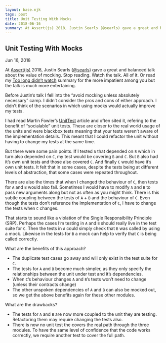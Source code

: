 ```yaml
---
layout: base.njk
tags: post
title: Unit Testing With Mocks
date: 2018-06-16
summary: At Assert(js) 2018, Justin Searls (@searls) gave a great and balanced talk about the value of mocking. Stop reading. Watch the talk. All of it. Or read my summary for the more impatient among you but the talk is much more entertaining...
---
```


## Unit Testing With Mocks

Jun 16, 2018

At [Assert(js)](https://www.assertjs.com/) 2018, Justin Searls ([@searls](https://twitter.com/searls)) gave a great and balanced talk about the value of mocking. Stop reading. Watch the talk. All of it. Or read my [Too long didn’t watch](/posts/dont-mock-me-summary/head) summary for the more impatient among you but the talk is much more entertaining.

Before Justin’s talk I fell into the “avoid mocking unless absolutely necessary” camp. I didn’t consider the pros and cons of either approach. I didn’t think of the scenarios in which using mocks would actually improve my tests.

I had read Martin Fowler’s [UnitTest](https://martinfowler.com/bliki/UnitTest.html) article and often sited it, refering to the benefit of “socialable” unit tests. These are closer to the real world usage of the units and were blackbox tests meaning that your tests weren’t aware of the implementation details. This meant that I could refactor the unit without having to change my tests at the same time.

But there were some pain points. If I tested `A` that depended on `B` which in turn also depended on `C`, my test would be covering `B` and `C`. But `B` also had it’s own unit tests and those also covered `C`. And finally `C` would have it’s own unit tests. It felt that in some cases, despite the tests being at different levels of abstraction, that some cases were repeated throughout.

There are also the times that when I changed the behaviour of `C`, then tests for `A` and `B` would also fail. Sometimes I would have to modify `A` and `B` to pass new arguments along but not as often as you might think. There is this subtle coupling between the tests of `A` + `B` and the behaviour of `C`. Even though the tests don’t reference the implementation of `C`, I have to change the tests when `C` changes.

That starts to sound like a violation of the Single Responsibility Principle (SRP). Perhaps the cases I’m testing in `A` and `B` should really live in the test suite for `C`. Then the tests in `A` could simply check that `B` was called by using a mock. Likewise in the tests for `B` a mock can help to verify that `C` is being called correctly.

What are the benefits of this approach?

- The duplicate test cases go away and will only exist in the test suite for `C`.
- The tests for `A` and `B` become much simpler, as they only specify the relationships between the unit under test and it’s dependencies.
- When `C`’s behaviour changes `A` and `B`’s tests won’t need to change (unless their contracts change)
- The other unspoken dependencies of `A` and `B` can also be mocked out, so we get the above benefits again for these other modules.

What are the drawbacks?

- The tests for `A` and `B` are now more coupled to the unit they are testing. Refactoring them may require changing the tests also.
- There is now no unit test the covers the real path through the three modules. To have the same level of confidence that the code works correctly, we require another test to cover the full path.
